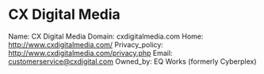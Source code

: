 
# CX Digital Media

Name: CX Digital Media
Domain: cxdigitalmedia.com
Home: http://www.cxdigitalmedia.com/
Privacy_policy: http://www.cxdigitalmedia.com/privacy.php
Email: customerservice@cxdigital.com
Owned_by: EQ Works (formerly Cyberplex)
